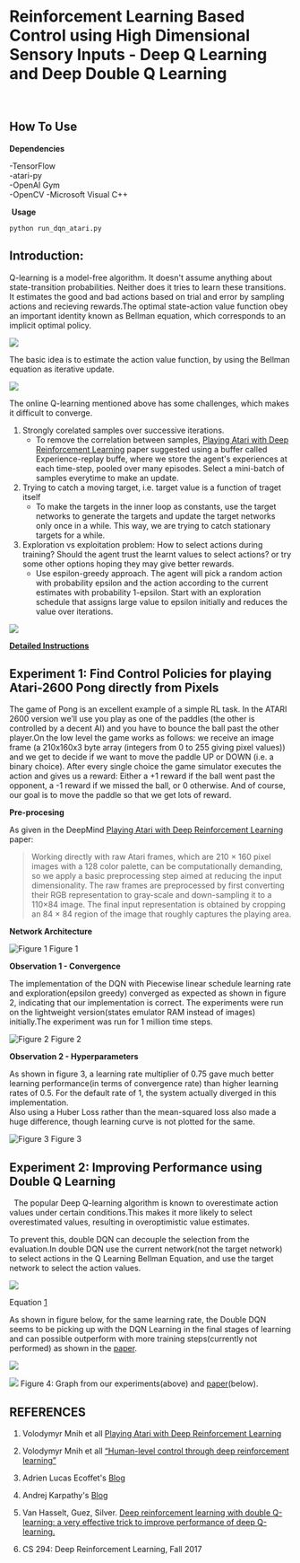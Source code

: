 Reinforcement Learning Based Control using High Dimensional Sensory Inputs - Deep Q Learning and Deep Double Q Learning
============================================================================================




 
## How To Use


**Dependencies**

-TensorFlow   
-atari-py  
-OpenAI Gym  
-OpenCV
-Microsoft Visual C++ 

 **Usage**

```
python run_dqn_atari.py
```

## Introduction:

Q-learning is a model-free algorithm. It doesn't assume anything about state-transition probabilities. Neither does it tries to learn these transitions. It estimates the good and bad actions based on trial and error by sampling actions and recieving rewards.The optimal state-action value function obey an important identity known as Bellman equation, which corresponds to an implicit optimal policy.

![](http://latex.codecogs.com/svg.latex?Q^{*}(s%2Ca)%3DR(s%2Ca)%2B\gamma\max_{a%27}Q^{*}(s%27%2Ca%27))


The basic idea is to estimate the action value function, by using the Bellman equation as iterative update.

![](Images/onlineDQN.png)


The online Q-learning mentioned above has some challenges, which makes it difficult to converge.

1. Strongly corelated samples over successive iterations.
	- To remove the correlation between samples, [Playing Atari with Deep Reinforcement Learning](https://www.cs.toronto.edu/~vmnih/docs/dqn.pdf) paper suggested using a buffer called Experience-replay buffe, where we store the agent's experiences at each time-step, pooled over many episodes. Select a mini-batch of samples everytime to make an update.
2. Trying to catch a moving target, i.e. target value is a function of traget itself
	- To make the targets in the inner loop as constants, use the target networks to generate the targets and update the target networks only once in a while. This way, we are trying to catch stationary targets for a while.
3. Exploration vs exploitation problem: How to select actions during training? Should the agent trust the learnt values to select actions? or try some other options hoping they may give better rewards.
	- Use espilon-greedy approach. The agent will pick a random action with probability epsilon and the action according to the current estimates with probability 1-epsilon. Start with an exploration schedule that assigns large value to epsilon initially and reduces the value over iterations. 

![](Images/classicDQN.png)


**[Detailed Instructions](http://rail.eecs.berkeley.edu/deeprlcourse-fa17/f17docs/hw3.pdf)**
 
## Experiment 1: Find Control Policies for playing Atari-2600 Pong directly from Pixels 

The game of Pong is an excellent example of a simple RL task. In the ATARI 2600 version we’ll use you play as one of the paddles (the other is controlled by a decent AI) and you have to bounce the ball past the other player.On the low level the game works as follows: we receive an image frame (a 210x160x3 byte array (integers from 0 to 255 giving pixel values)) and we get to decide if we want to move the paddle UP or DOWN (i.e. a binary choice). After every single choice the game simulator executes the action and gives us a reward: Either a +1 reward if the ball went past the opponent, a -1 reward if we missed the ball, or 0 otherwise. And of course, our goal is to move the paddle so that we get lots of reward.


**Pre-procesing**

As given in the DeepMind [Playing Atari with Deep Reinforcement Learning](https://www.cs.toronto.edu/~vmnih/docs/dqn.pdf) paper:
>Working directly with raw Atari frames, which are 210 × 160 pixel images with a 128 color palette,
can be computationally demanding, so we apply a basic preprocessing step aimed at reducing the
input dimensionality. The raw frames are preprocessed by first converting their RGB representation
to gray-scale and down-sampling it to a 110×84 image. The final input representation is obtained by
cropping an 84 × 84 region of the image that roughly captures the playing area.

**Network Architecture**

![Figure 1](Images/architecture.PNG)
Figure 1


**Observation 1 - Convergence**

The implementation of the DQN with Piecewise linear schedule learning rate and exploration(epsilon greedy) converged as expected as shown in figure 2, indicating that our implementation is correct. The experiments were run on the lightweight version(states emulator RAM instead of images) initially.The experiment was run for 1 million time steps. 

![Figure 2](Images/ram.png)
Figure 2

**Observation 2 - Hyperparameters**

As shown in figure 3, a learning rate multiplier of 0.75 gave much better learning performance(in terms of convergence rate) than higher learning rates of 0.5. For the default rate of 1, the system actually diverged in this implementation.  
 Also using a Huber Loss rather than the mean-squared loss also made a huge difference, though learning curve is not plotted for the same.

![Figure 3](Images/learning_rate.png)
Figure 3

## Experiment 2: Improving Performance using Double Q Learning
 
The popular Deep Q-learning algorithm is known to overestimate
action values under certain conditions.This makes it more likely to select overestimated
values, resulting in overoptimistic value estimates. 

To prevent
this, double DQN can decouple the selection from the evaluation.In double DQN use the current network(not the target network) to select actions in the Q Learning Bellman Equation, and use the target network to select the action values.  

![](Images/eqDDQN.PNG)

Equation [1](https://docs.google.com/document/d/1Iw_TUijQ-C6F0M3mWWco8_rDiuEblKvtr8mCB3ITLas/edit#bookmark=id.o1wk0u1ffpzv)

As shown in figure below, for the same learning rate, the Double DQN seems to be picking up with the DQN Learning in the final stages of learning and can possible outperform with more training steps(currently not performed) as shown in the [paper](file:///C:/Users/DELL/Downloads/12389-55999-1-PB.pdf). 


![](Images/DoubleQ.png)


![](https://github.com/vaisakh-shaj/DeepReinforcementLearning/blob/master/3_Deep_Double_Q_Learning_Atari_Games/Images/ddqn-paper.PNG)
Figure 4: Graph from our experiments(above) and [paper](file:///C:/Users/DELL/Downloads/12389-55999-1-PB.pdf)(below).

## REFERENCES

1. Volodymyr Mnih et all [Playing Atari with Deep Reinforcement Learning](https://www.cs.toronto.edu/~vmnih/docs/dqn.pdf) 

2. Volodymyr Mnih et all [“Human-level control through deep reinforcement
learning”](
https://storage.googleapis.com/deepmind-data/assets/papers/DeepMindNature14236Paper.pdf)

3. Adrien Lucas Ecoffet's [Blog](https://becominghuman.ai/lets-build-an-atari-ai-part-1-dqn-df57e8ff3b26)

4. Andrej Karpathy's [Blog](http://karpathy.github.io/2016/05/31/rl/)

5. Van Hasselt, Guez, Silver. [Deep reinforcement learning with double Q-learning: a
very effective trick to improve performance of deep Q-learning.](file:///C:/Users/DELL/Downloads/12389-55999-1-PB.pdf)

6. CS 294: Deep Reinforcement Learning, Fall 2017


 

 

 

 
